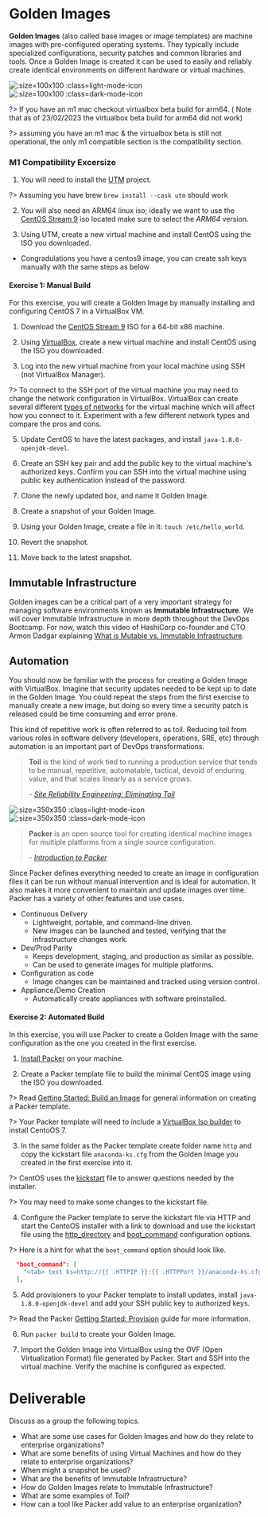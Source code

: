 # Golden Images

**Golden Images** (also called base images or image templates) are machine images with pre-configured operating systems. They typically include specialized configurations, security patches and common libraries and tools. Once a Golden Image is created it can be used to easily and reliably create identical environments on different hardware or virtual machines. 

![](img2/linux_light.svg ':size=100x100 :class=light-mode-icon')
![](img2/linux_dark.svg ':size=100x100 :class=dark-mode-icon')

?> If you have an m1 mac checkout virtualbox beta build for arm64. ( Note that as of 23/02/2023 the virtualbox beta build for arm64 did not work)

?> assuming you have an m1 mac & the virtualbox beta is still not operational, the only m1 compatible section is the compatibility section.

### M1 Compatibility Excersize

1. You will need to install the [UTM](https://mac.getutm.app) project.

?> Assuming you have brew  `brew install --cask utm` should work

2. You will also need an ARM64 linux iso; ideally we want to use the [CentOS Stream 9](https://www.centos.org/download/) iso located  make sure to select the *ARM64* version.

3. Using UTM, create a new virtual machine and install CentOS using the ISO you downloaded.

- Congradulations you have a centos9 image, you can create ssh keys manually with the same steps as below

#### Exercise 1: Manual Build

For this exercise, you will create a Golden Image by manually installing and configuring CentOS 7 in a VirtualBox VM.

1. Download the [CentOS Stream 9](https://www.centos.org/download/) ISO for a 64-bit x86 machine.

2. Using [VirtualBox](https://www.virtualbox.org/wiki/Downloads), create a new virtual machine and install CentOS using the ISO you downloaded.

3. Log into the new virtual machine from your local machine using SSH (not VirtualBox Manager).

  ?> To connect to the SSH port of the virtual machine you may need to change the network configuration in VirtualBox. VirtualBox can create several different [types of networks](https://www.virtualbox.org/manual/ch06.html) for the virtual machine which will affect how you connect to it. Experiment with a few different network types and compare the pros and cons.

5. Update CentOS to have the latest packages, and install `java-1.8.0-openjdk-devel`.

6. Create an SSH key pair and add the public key to the virtual machine's authorized keys. Confirm you can SSH into the virtual machine using public key authentication instead of the password.

7. Clone the newly updated box, and name it Golden Image.

8. Create a snapshot of your Golden Image.

9. Using your Golden Image, create a file in it: `touch /etc/hello_world`.

10. Revert the snapshot.

11. Move back to the latest snapshot.

## Immutable Infrastructure

Golden images can be a critical part of a very important strategy for managing software environments known as **Immutable Infrastructure**. We will cover Immutable Infrastructure in more depth throughout the DevOps Bootcamp. For now, watch this video of HashiCorp co-founder and CTO Armon Dadgar explaining [What is Mutable vs. Immutable Infrastructure](https://www.hashicorp.com/resources/what-is-mutable-vs-immutable-infrastructure/).

## Automation

You should now be familiar with the process for creating a Golden Image with VirtualBox. Imagine that security updates needed to be kept up to date in the Golden Image. You could repeat the steps from the first exercise to manually create a new image, but doing so every time a security patch is released could be time consuming and error prone.

This kind of repetitive work is often referred to as toil. Reducing toil from various roles in software delivery (developers, operations, SRE, etc) through automation is an important part of DevOps transformations.

> **Toil** is the kind of work tied to running a production service that tends to be manual, repetitive, automatable, tactical, devoid of enduring value, and that scales linearly as a service grows.
>
> _- [Site Reliability Engineering: Eliminating Toil](https://landing.google.com/sre/sre-book/chapters/eliminating-toil/)_

![](img2/packer_light.svg ':size=350x350 :class=light-mode-icon')
![](img2/packer_dark.svg ':size=350x350 :class=dark-mode-icon')

> **Packer** is an open source tool for creating identical machine images for multiple platforms from a single source configuration.
>
> _- [Introduction to Packer](https://www.packer.io/intro)_

Since Packer defines everything needed to create an image in configuration files it can be run without manual intervention and is ideal for automation. It also makes it more convenient to maintain and update images over time. Packer has a variety of other features and use cases.

- Continuous Delivery
  - Lightweight, portable, and command-line driven.
  - New images can be launched and tested, verifying that the infrastructure changes work.
- Dev/Prod Parity
  - Keeps development, staging, and production as similar as possible.
  - Can be used to generate images for multiple platforms.
- Configuration as code
  - Image changes can be maintained and tracked using version control.
- Appliance/Demo Creation
  - Automatically create appliances with software preinstalled.

#### Exercise 2: Automated Build

In this exercise, you will use Packer to create a Golden Image with the same configuration as the one you created in the first exercise.

1. [Install Packer](https://learn.hashicorp.com/packer/getting-started/install) on your machine.

2. Create a Packer template file to build the minimal CentOS image using the ISO you downloaded.
  
  ?> Read [Getting Started: Build an Image](https://learn.hashicorp.com/packer/getting-started/build-image) for general information on creating a Packer template.

  ?> Your Packer template will need to include a [VirtualBox Iso builder](https://www.packer.io/docs/builders/virtualbox/iso) to install CentoOS 7.

3. In the same folder as the Packer template create folder name `http` and copy the kickstart file `anaconda-ks.cfg` from the Golden Image you created in the first exercise into it.
  
  ?> CentOS uses the [kickstart](https://docs.centos.org/en-US/centos/install-guide/Kickstart2/) file to answer questions needed by the installer.

  ?> You may need to make some changes to the kickstart file.

4. Configure the Packer template to serve the kickstart file via HTTP and start the CentoOS installer with a link to download and use the kickstart file using the [http_directory](https://www.packer.io/docs/builders/virtualbox/iso#http-directory-configuration) and [boot_command](https://www.packer.io/docs/builders/virtualbox/iso#boot-configuration) configuration options.

  ?> Here is a hint for what the `boot_command` option should look like.

  ```JSON
    "boot_command": [
      "<tab> text ks=http://{{ .HTTPIP }}:{{ .HTTPPort }}/anaconda-ks.cfg<enter><wait>"
    ],
  ```

5. Add provisioners to your Packer template to install updates, install `java-1.8.0-openjdk-devel` and add your SSH public key to authorized keys.
  
  ?> Read the Packer [Getting Started: Provision](https://learn.hashicorp.com/packer/getting-started/provision) guide for more information.

6. Run `packer build` to create your Golden Image.

7. Import the Golden Image into VirtualBox using the OVF (Open Virtualization Format) file generated by Packer. Start and SSH into the virtual machine. Verify the machine is configured as expected.

# Deliverable

Discuss as a group the following topics.
 - What are some use cases for Golden Images and how do they relate to enterprise organizations?
 - What are some benefits of using Virtual Machines and how do they relate to enterprise organizations?
 - When might a snapshot be used?
 - What are the benefits of Immutable Infrastructure?
 - How do Golden Images relate to Immutable Infrastructure?
 - What are some examples of Toil?
 - How can a tool like Packer add value to an enterprise organization?

